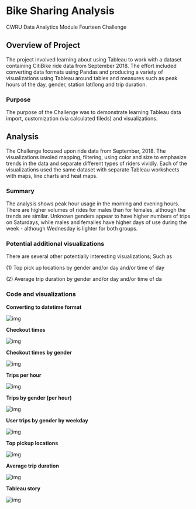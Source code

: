 # Bike Sharing Analysis

CWRU Data Analytics Module Fourteen Challenge


## Overview of Project

The project involved learning about using Tableau to work with a dataset containing CitiBike ride data from September 2018. The effort included converting data formats using Pandas and producing a variety of visualizations using Tableau around tables and measures such as peak hours of the day, gender, station lat/long and trip duration.     


### Purpose

The purpose of the Challenge was to demonstrate learning Tableau data import, customization (via calculated fileds) and visualizations.   

## Analysis 

The Challenge focused upon ride data from September, 2018.  The visualizations involed mapping, filtering, using color and size to emphasize trends in the data and separate different types of riders vividly.  Each of the visualizations used the same dataset with separate Tableau worksheets with maps, line charts and heat maps. 


### Summary

The analysis shows peak hour usage in the morning and evening hours.   There are higher volumes of rides for males than for females, although the trends are similar.  Unknown genders appear to have higher numbers of trips on Saturdays, while males and femailes have higher days of use during the week - although Wednesday is lighter for both groups.  

### Potential additional visualizations

There are several other potentially interesting visualizations;  Such as

(1) Top pick up locations by gender and/or day and/or time of day

(2) Average trip duration by gender and/or day and/or time of da




### Code and visualizations  

**Converting to datetime format**

![img](https://github.com/fhsal/Bikesharing/blob/main/images/datetime_conversion.png)

**Checkout times**  

![img](https://github.com/fhsal/Bikesharing/blob/main/images/checkout_times.png)

**Checkout times by gender**  

![img](https://github.com/fhsal/Bikesharing/blob/main/images/checkout_times_by_gender.png)

**Trips per hour**  

![img](https://github.com/fhsal/Bikesharing/blob/main/images/trips_by_weekday_by_hour.png)


**Trips by gender (per hour)**  

![img](https://github.com/fhsal/Bikesharing/blob/main/images/trips_by_gender_by_hour.png)

**User trips by gender by weekday**  

![img](https://github.com/fhsal/Bikesharing/blob/main/images/trips_by_weekday_by_gender.png)


**Top pickup locations**  

![img](https://github.com/fhsal/Bikesharing/blob/main/images/top_starting_locations.png)

**Average trip duration**  

![img](https://github.com/fhsal/Bikesharing/blob/main/images/average_trip_duration.png)


**Tableau story**  

![img](https://github.com/fhsal/Bikesharing/blob/main/images/story.png)
